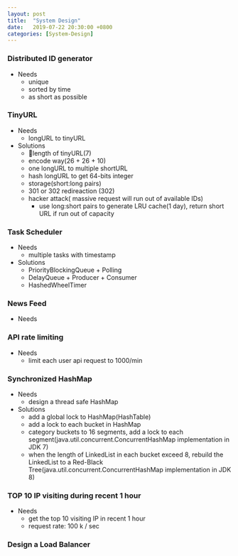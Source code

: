 ```yaml
---
layout: post
title:  "System Design"
date:   2019-07-22 20:30:00 +0800
categories: [System-Design]
---
```

### Distributed ID generator
- Needs
    - unique
    - sorted by time
    - as short as possible

### TinyURL 
- Needs
    - longURL to tinyURL
- Solutions
    - length of tinyURL(7)
    - encode way(26 + 26 + 10)
    - one longURL to multiple shortURL
    - hash longURL to get 64-bits integer
    - storage(short:long pairs)
    - 301 or 302 redireaction (302)
    - hacker attack( massive request will run out of available IDs)
        - use long:short pairs to generate LRU cache(1 day), return short URL if run out of capacity

### Task Scheduler
- Needs 
    - multiple tasks with timestamp
- Solutions
    - PriorityBlockingQueue + Polling
    - DelayQueue + Producer + Consumer
    - HashedWheelTimer
### News Feed
- Needs

### API rate limiting
- Needs
    - limit each user api request to 1000/min

### Synchronized HashMap
- Needs 
    - design a thread safe HashMap
- Solutions
    - add a global lock to HashMap(HashTable)
    - add a lock to each bucket in HashMap
    - category buckets to 16 segments, add a lock to each segment(java.util.concurrent.ConcurrentHashMap implementation in JDK 7)
    - when the length of LinkedList in each bucket exceed 8, rebuild the LinkedList to a Red-Black Tree(java.util.concurrent.ConcurrentHashMap implementation in JDK 8)

### TOP 10 IP visiting during recent 1 hour
- Needs
    - get the top 10 visiting IP in recent 1 hour
    - request rate: 100 k / sec
### Design a Load Balancer